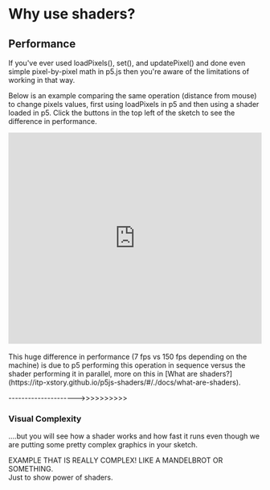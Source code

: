 # Why use shaders?

## Performance

If you've ever used loadPixels(), set(), and updatePixel() and done even simple pixel-by-pixel math in p5.js then you're aware of the limitations of working in that way.

Below is an example comparing the same operation (distance from mouse) to change pixels values, first using loadPixels in p5 and then using a shader loaded in p5. Click the buttons in the top left of the sketch to see the difference in performance.

<div class="glitch-embed-wrap" style="height: 420px; width: 100%;">
  <iframe
    allow="geolocation; microphone; camera; midi; vr; encrypted-media"
    src="https://glitch.com/embed/#!/embed/shader-performance?path=sketch.js&previewSize=100"
    alt="shader-performance-1 on Glitch"
    style="height: 100%; width: 100%; border: 0;">
  </iframe>
</div><br>
This huge difference in performance (7 fps vs 150 fps depending on the machine) is due to p5 performing this operation in sequence versus the shader performing it in parallel, more on this in [What are shaders?](https://itp-xstory.github.io/p5js-shaders/#/./docs/what-are-shaders).

--------------------->>>>>>>>>>


### Visual Complexity

....but you will see how a shader works and how fast it runs even though we are putting some pretty complex graphics in your sketch.

EXAMPLE THAT IS REALLY COMPLEX! LIKE A MANDELBROT OR SOMETHING. \
Just to show power of shaders.



